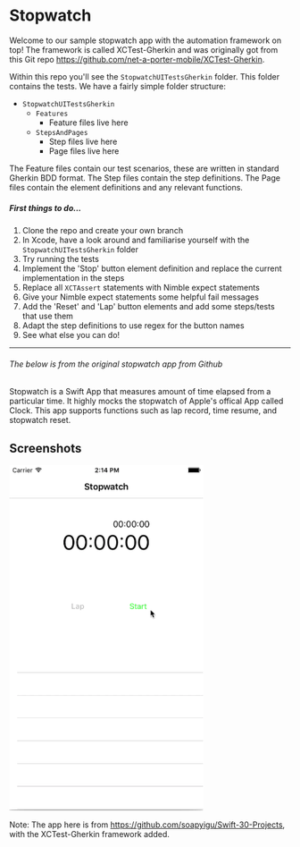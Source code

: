 Stopwatch
==========

Welcome to our sample stopwatch app with the automation framework on top! The framework is called XCTest-Gherkin and was originally got from this Git repo https://github.com/net-a-porter-mobile/XCTest-Gherkin.

Within this repo you'll see the `StopwatchUITestsGherkin` folder. This folder contains the tests. We have a fairly simple folder structure:
- `StopwatchUITestsGherkin`
    - `Features`
        - Feature files live here
    - `StepsAndPages`
        - Step files live here
        - Page files live here

The Feature files contain our test scenarios, these are written in standard Gherkin BDD format.
The Step files contain the step definitions.
The Page files contain the element definitions and any relevant functions.


##### First things to do...
1. Clone the repo and create your own branch
1. In Xcode, have a look around and familiarise yourself with the `StopwatchUITestsGherkin` folder
1. Try running the tests
1. Implement the 'Stop' button element definition and replace the current implementation in the steps
1. Replace all `XCTAssert` statements with Nimble expect statements
1. Give your Nimble expect statements some helpful fail messages
1. Add the 'Reset' and 'Lap' button elements and add some steps/tests that use them
1. Adapt the step definitions to use regex for the button names
1. See what else you can do!



---

###### The below is from the original stopwatch app from Github

Stopwatch is a Swift App that measures amount of time elapsed from a particular time. It highly mocks the stopwatch of Apple's offical App called Clock. This app supports functions such as lap record, time resume, and stopwatch reset.

## Screenshots
![Stopwatch](./Stopwatch.gif)

Note: The app here is from https://github.com/soapyigu/Swift-30-Projects, with the XCTest-Gherkin framework added.

